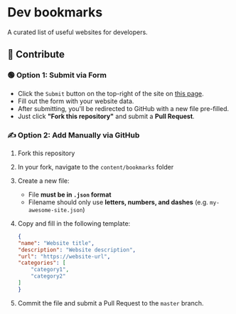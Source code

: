 # Dev bookmarks

A curated list of useful websites for developers.

## 🙌 Contribute

### 🟢 Option 1: Submit via Form

- Click the `Submit` button on the top-right of the site on [this page](https://dev-bookmarks.rifkiaf.my.id/).
- Fill out the form with your website data.
- After submitting, you'll be redirected to GitHub with a new file pre-filled.
- Just click **"Fork this repository"** and submit a **Pull Request**.

### ✍️ Option 2: Add Manually via GitHub

1. Fork this repository
2. In your fork, navigate to the `content/bookmarks` folder
3. Create a new file:
   - File **must be in `.json` format**
   - Filename should only use **letters, numbers, and dashes** (e.g. `my-awesome-site.json`)
4. Copy and fill in the following template:

    ```json
    {
    "name": "Website title",
    "description": "Website description",
    "url": "https://website-url",
    "categories": [
        "category1",
        "category2"
    ]
    }
    ```

5. Commit the file and submit a Pull Request to the `master` branch.
